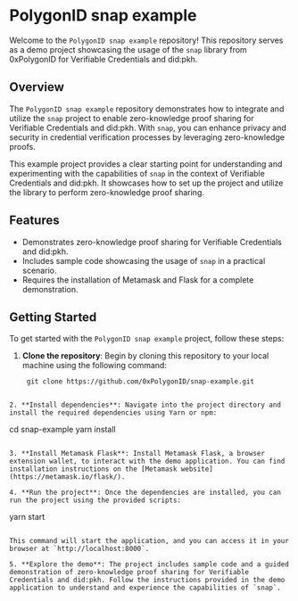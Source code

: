 # PolygonID snap example

Welcome to the `PolygonID snap example` repository! This repository serves as a demo project showcasing the usage of the `snap` library from 0xPolygonID for Verifiable Credentials and did:pkh.

## Overview

The `PolygonID snap example` repository demonstrates how to integrate and utilize the `snap` project to enable zero-knowledge proof sharing for Verifiable Credentials and did:pkh. With `snap`, you can enhance privacy and security in credential verification processes by leveraging zero-knowledge proofs.

This example project provides a clear starting point for understanding and experimenting with the capabilities of `snap` in the context of Verifiable Credentials and did:pkh. It showcases how to set up the project and utilize the library to perform zero-knowledge proof sharing.

## Features

- Demonstrates zero-knowledge proof sharing for Verifiable Credentials and did:pkh.
- Includes sample code showcasing the usage of `snap` in a practical scenario.
- Requires the installation of Metamask and Flask for a complete demonstration.

## Getting Started

To get started with the `PolygonID snap example` project, follow these steps:

1. **Clone the repository**: Begin by cloning this repository to your local machine using the following command:

   ```
    git clone https://github.com/0xPolygonID/snap-example.git

  ```

2. **Install dependencies**: Navigate into the project directory and install the required dependencies using Yarn or npm:

   ```

   cd snap-example
   yarn install

   ```

3. **Install Metamask Flask**: Install Metamask Flask, a browser extension wallet, to interact with the demo application. You can find installation instructions on the [Metamask website](https://metamask.io/flask/).

4. **Run the project**: Once the dependencies are installed, you can run the project using the provided scripts:

   ```

   yarn start

   ```

   This command will start the application, and you can access it in your browser at `http://localhost:8000`.

5. **Explore the demo**: The project includes sample code and a guided demonstration of zero-knowledge proof sharing for Verifiable Credentials and did:pkh. Follow the instructions provided in the demo application to understand and experience the capabilities of `snap`.
